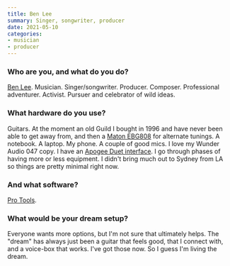 ```yaml
---
title: Ben Lee
summary: Singer, songwriter, producer
date: 2021-05-10
categories:
- musician
- producer
---
```


### Who are you, and what do you do?

[Ben Lee](https://www.ben-lee.com/ "Ben's website."). Musician. Singer/songwriter. Producer. Composer. Professional adventurer. Activist. Pursuer and celebrator of wild ideas.

### What hardware do you use?

Guitars. At the moment an old Guild I bought in 1996 and have never been able to get away from, and then a [Maton EBG808][egb808] for alternate tunings. A notebook. A laptop. My phone. A couple of good mics. I love my Wunder Audio 047 copy. I have an [Apogee Duet interface][duet]. I go through phases of having more or less equipment. I didn't bring much out to Sydney from LA so things are pretty minimal right now.

### And what software?

[Pro Tools][pro-tools].

### What would be your dream setup?

Everyone wants more options, but I'm not sure that ultimately helps. The "dream" has always just been a guitar that feels good, that I connect with, and a voice-box that works. I've got those now. So I guess I'm living the dream.

[duet]: https://apogeedigital.com/products/duet "An audio interface for the Mac."
[egb808]: https://maton.com.au/product/ebg808 "An acoustic guitar."
[pro-tools]: http://web.archive.org/web/20210228001648/https://www.avid.com/en/pro-tools "Audio editing and processing software."
